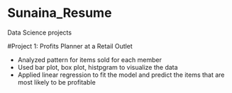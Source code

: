 # Sunaina_Resume
Data Science projects

#Project 1: Profits Planner at a Retail Outlet
- Analyzed pattern for items sold for each member
- Used bar plot, box plot, histpgram to visualize the data
- Applied linear regression to fit the model and predict the items that are most likely to be profitable
